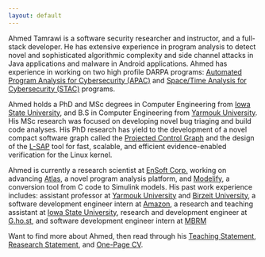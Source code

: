 ```yaml
---
layout: default
---
```

Ahmed Tamrawi is a software security researcher and instructor, and a full-stack developer. He has extensive experience in program analysis to detect novel and sophisticated algorithmic complexity and side channel attacks in Java applications and malware in Android applications. Ahmed has experience in working on two high profile DARPA programs: [Automated Program Analysis for Cybersecurity (APAC)](https://www.darpa.mil/program/automated-program-analysis-for-cybersecurity) and [Space/Time Analysis for Cybersecurity (STAC)](https://www.darpa.mil/program/space-time-analysis-for-cybersecurity) programs.

Ahmed holds a PhD and MSc degrees in Computer Engineering from [Iowa State University](https://www.iastate.edu/), and B.S in Computer Engineering from [Yarmouk University](https://www.yu.edu.jo/). His MSc research was focused on developing novel bug triaging and build code analyses. His PhD research has yield to the development of a novel compact software graph called the [Projected Control Graph](https://www.ece.iastate.edu/kcsl/science-of-computer-programming-projected-control-graph/) and the design of the [L-SAP](https://kcsl.github.io/L-SAP) tool for fast, scalable, and efficient evidence-enabled verification for the Linux kernel.

Ahmed is currently a research scientist at [EnSoft Corp.](https://www.ensoftcorp.com) working on advancing [Atlas](http://www.ensoftcorp.com/atlas/), a novel program analysis platform, and [Modelify](https://www.ensoftcorp.com/modelify/), a conversion tool from C code to Simulink models. His past work experience includes: assistant professor at [Yarmouk University](https://www.yu.edu.jo/) and [Birzeit University](https://www.birzeit.edu/), a software development engineer intern at [Amazon](https://www.amazon.com), a research and teaching assistant at [Iowa State University](https://www.iastate.edu/), research and development engineer at [G.ho.st](https://en.wikipedia.org/wiki/G.ho.st), and software development engineer intern at [MBRM](https://www.mbrm.com/.)

Want to find more about Ahmed, then read through his [Teaching Statement](https://raw.githubusercontent.com/atamrawi/atamrawi.github.io/master/resources/Tamrawi,Ahmed-teaching_statement.pdf), [Reasearch Statement](https://raw.githubusercontent.com/atamrawi/atamrawi.github.io/master/resources/Tamrawi,Ahmed-research_statement.pdf), and [One-Page CV](https://raw.githubusercontent.com/atamrawi/atamrawi.github.io/master/resources/Tamrawi,Ahmed-resume.pdf).